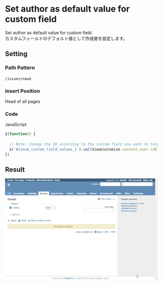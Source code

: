 # Set author as default value for custom field

Set author as default value for custom field.  
カスタムフィールドのデフォルト値として作成者を設定します。

## Setting

### Path Pattern

`/issues/new$`

### Insert Position

Head of all pages
<!-- 
Head of all pages
Bottom of issue form
Bottom of issue detail
Bottom of all pages
-->

### Code

JavaScript
<!--
JavaScript
CSS
HTML
-->

```javascript
$(function() {

  // Note: Change the ID according to the custom field you want to target
  $('#issue_custom_field_values_1').val(ViewCustomize.context.user.id);
})
```

## Result

![result](./result.gif)

